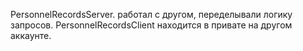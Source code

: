 PersonnelRecordsServer. работал с другом, переделывали логику запросов.
PersonnelRecordsClient находится в привате на другом аккаунте. 
